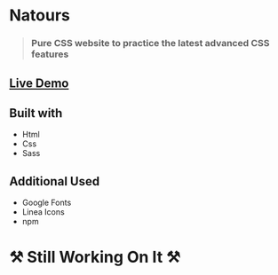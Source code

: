 # Natours
> ### Pure CSS website to practice the latest advanced CSS features


## [Live Demo](https://bondok6.github.io/Natours/)

## Built with

- Html
- Css
- Sass

## Additional Used

- Google Fonts
- Linea Icons
- npm

# ⚒ Still Working On It ⚒
